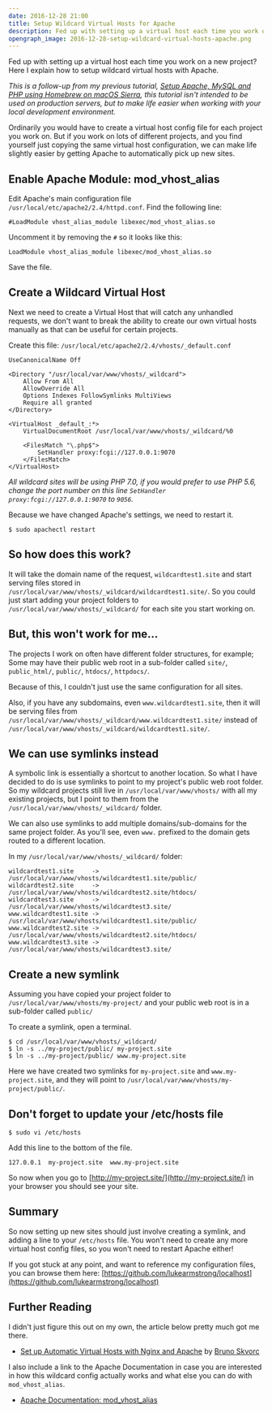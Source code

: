 ```yaml
---
date: 2016-12-28 21:00
title: Setup Wildcard Virtual Hosts for Apache
description: Fed up with setting up a virtual host each time you work on a new project? Here I explain how to setup wildcard virtual hosts with Apache.
opengraph_image: 2016-12-28-setup-wildcard-virtual-hosts-apache.png
---
```


Fed up with setting up a virtual host each time you work on a new project? Here I explain how to setup wildcard virtual hosts with Apache.

*This is a follow-up from my previous tutorial, [Setup Apache, MySQL and PHP using Homebrew on macOS Sierra](/2016/12/setup-apache-mysql-php-homebrew-macos-sierra/), this tutorial isn't intended to be used on production servers, but to make life easier when working with your local development environment.*

Ordinarily you would have to create a virtual host config file for each project you work on. But if you work on lots of different projects, and you find yourself just copying the same virtual host configuration, we can make life slightly easier by getting Apache to automatically pick up new sites.

## Enable Apache Module: mod_vhost_alias

Edit Apache's main configuration file `/usr/local/etc/apache2/2.4/httpd.conf`. Find the following line:

    #LoadModule vhost_alias_module libexec/mod_vhost_alias.so

Uncomment it by removing the `#` so it looks like this:

    LoadModule vhost_alias_module libexec/mod_vhost_alias.so

Save the file.


## Create a Wildcard Virtual Host

Next we need to create a Virtual Host that will catch any unhandled requests, we don't want to break the ability to create our own virtual hosts manually as that can be useful for certain projects.

Create this file: `/usr/local/etc/apache2/2.4/vhosts/_default.conf`

    UseCanonicalName Off

    <Directory "/usr/local/var/www/vhosts/_wildcard">
        Allow From All
        AllowOverride All
        Options Indexes FollowSymlinks MultiViews
        Require all granted
    </Directory>

    <VirtualHost _default_:*>
        VirtualDocumentRoot /usr/local/var/www/vhosts/_wildcard/%0

        <FilesMatch "\.php$">
            SetHandler proxy:fcgi://127.0.0.1:9070
        </FilesMatch>
    </VirtualHost>

*All wildcard sites will be using PHP 7.0, if you would prefer to use PHP 5.6, change the port number on this line `SetHandler proxy:fcgi://127.0.0.1:9070` to `9056`.*

Because we have changed Apache's settings, we need to restart it.

    $ sudo apachectl restart


## So how does this work?

It will take the domain name of the request, `wildcardtest1.site` and start serving files stored in `/usr/local/var/www/vhosts/_wildcard/wildcardtest1.site/`. So you could just start adding your project folders to `/usr/local/var/www/vhosts/_wildcard/` for each site you start working on.


## But, this won't work for me...

The projects I work on often have different folder structures, for example; Some may have their public web root in a sub-folder called `site/`, `public_html/`, `public/`, `htdocs/`, `httpdocs/`.

Because of this, I couldn't just use the same configuration for all sites.

Also, if you have any subdomains, even `www.wildcardtest1.site`, then it will be serving files from `/usr/local/var/www/vhosts/_wildcard/www.wildcardtest1.site/` instead of `/usr/local/var/www/vhosts/_wildcard/wildcardtest1.site/`.


## We can use symlinks instead

A symbolic link is essentially a shortcut to another location. So what I have decided to do is use symlinks to point to my project's public web root folder. So my wildcard projects still live in `/usr/local/var/www/vhosts/` with all my existing projects, but I point to them from the `/usr/local/var/www/vhosts/_wildcard/` folder.

We can also use symlinks to add multiple domains/sub-domains for the same project folder. As you'll see, even `www.` prefixed to the domain gets routed to a different location.

In my `/usr/local/var/www/vhosts/_wildcard/` folder:

    wildcardtest1.site     -> /usr/local/var/www/vhosts/wildcardtest1.site/public/
    wildcardtest2.site     -> /usr/local/var/www/vhosts/wildcardtest2.site/htdocs/
    wildcardtest3.site     -> /usr/local/var/www/vhosts/wildcardtest3.site/
    www.wildcardtest1.site -> /usr/local/var/www/vhosts/wildcardtest1.site/public/
    www.wildcardtest2.site -> /usr/local/var/www/vhosts/wildcardtest2.site/htdocs/
    www.wildcardtest3.site -> /usr/local/var/www/vhosts/wildcardtest3.site/


## Create a new symlink

Assuming you have copied your project folder to `/usr/local/var/www/vhosts/my-project/` and your public web root is in a sub-folder called `public/`

To create a symlink, open a terminal.

    $ cd /usr/local/var/www/vhosts/_wildcard/
    $ ln -s ../my-project/public/ my-project.site
    $ ln -s ../my-project/public/ www.my-project.site

Here we have created two symlinks for `my-project.site` and `www.my-project.site`, and they will point to `/usr/local/var/www/vhosts/my-project/public/`.


## Don't forget to update your /etc/hosts file

    $ sudo vi /etc/hosts

Add this line to the bottom of the file.

    127.0.0.1  my-project.site  www.my-project.site

So now when you go to [http://my-project.site/](http://my-project.site/) in your browser you should see your site.


## Summary

So now setting up new sites should just involve creating a symlink, and adding a line to your `/etc/hosts` file. You won't need to create any more virtual host config files, so you won't need to restart Apache either!

If you got stuck at any point, and want to reference my configuration files, you can browse them here:
[https://github.com/lukearmstrong/localhost](https://github.com/lukearmstrong/localhost)


## Further Reading

I didn't just figure this out on my own, the article below pretty much got me there.

- [Set up Automatic Virtual Hosts with Nginx and Apache](https://www.sitepoint.com/set-automatic-virtual-hosts-nginx-apache/) by [Bruno Skvorc](https://twitter.com/bitfalls)

I also include a link to the Apache Documentation in case you are interested in how this wildcard config actually works and what else you can do with `mod_vhost_alias`.

- [Apache Documentation: mod_vhost_alias](http://httpd.apache.org/docs/2.4/mod/mod_vhost_alias.html)
